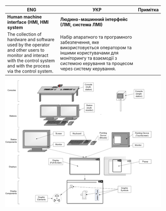 | ENG                                                          | УКР                                                          | Примітка |
| ------------------------------------------------------------ | ------------------------------------------------------------ | -------- |
| **Human machine interface (HMI, HMI system**                 | **Людино-машинний інтерфейс** **(ЛМІ, система ЛМІ)**         |          |
| The collection of hardware and software used by the operator and other users to monitor and interact with the control system and with the process via the control system. | Набір апаратного та програмного забезпечення, яке використовується оператором та іншими користувачами для моніторингу та взаємодії з системою керування та процесом через систему керування. |          |

![](media/1.png)

